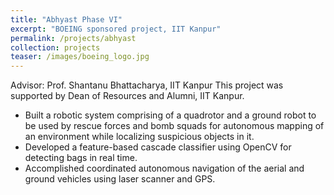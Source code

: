 ```yaml
---
title: "Abhyast Phase VI"
excerpt: "BOEING sponsored project, IIT Kanpur"
permalink: /projects/abhyast
collection: projects
teaser: /images/boeing_logo.jpg
---
```


Advisor: Prof. Shantanu Bhattacharya, IIT Kanpur
This project was supported by Dean of Resources and Alumni, IIT Kanpur.
* Built a robotic system comprising of a quadrotor and a ground robot to be used by rescue forces and bomb squads for autonomous mapping of an environment while localizing suspicious objects in it.
* Developed a feature-based cascade classifier using OpenCV for detecting bags in real time. 
* Accomplished coordinated autonomous navigation of the aerial and ground vehicles using laser scanner and GPS.

